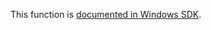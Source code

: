 This function is [documented in Windows SDK](https://learn.microsoft.com/en-us/windows/win32/devnotes/etweventwrite).

